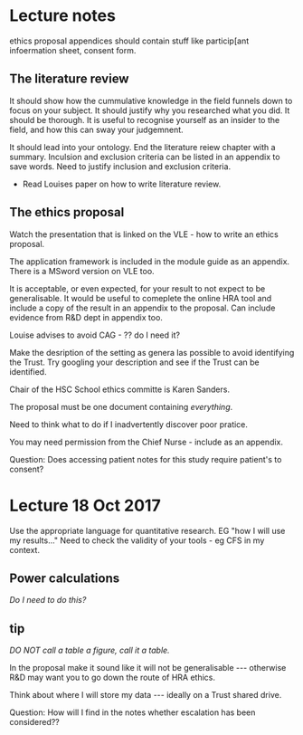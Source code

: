 # Lecture notes

ethics proposal appendices should contain stuff like particip[ant infoermation sheet, consent form.

## The literature review

It should show how the cummulative knowledge in the field funnels down to focus on your subject.
It should justify why you researched what you did. It should be thorough.
It is useful to recognise yourself as an insider to the field, and how this can sway your judgemnent.

It should lead into your ontology. End the literature reiew chapter with a summary.
Inculsion and exclusion criteria can be listed in an appendix to save words.
Need to justify inclusion and exclusion criteria.

+ Read Louises paper on how to write literature review.

## The ethics proposal

Watch the presentation that is linked on the VLE - how to write an ethics proposal.

The application framework is included in the module guide as an appendix. There is a MSword version on 
VLE too.

It is acceptable, or even expected, for your result to not expect to be generalisable. It would be
useful to comeplete the online HRA tool and include a copy of the result in an appendix to the proposal.
Can include evidence from R&D dept in appendix too.

Louise advises to avoid CAG - ?? do I need it?

Make the desription of the setting as genera las possible to avoid identifying the Trust. Try googling
your description and see if the Trust can be identified.

Chair of the HSC School ethics committe is Karen Sanders.

The proposal must be one document containing *everything*.

Need to think what to do if I inadvertently discover poor pratice.

You may need permission from the Chief Nurse - include as an appendix.

Question: Does accessing patient notes for this study require patient's to consent?

# Lecture 18 Oct 2017

Use the appropriate language for quantitative research.
EG "how I will use my results..."
Need to check the validity of your tools - eg CFS in my context.

## Power calculations
*Do I need to do this?*

## tip
*DO NOT call a table a figure, call it a table.*

In the proposal make it sound like it will not be generalisable --- otherwise R&D may want you to go down the route of HRA ethics.

Think about where I will store my data --- ideally on a Trust shared drive.

Question: How will I find in the notes whether escalation has been considered??

